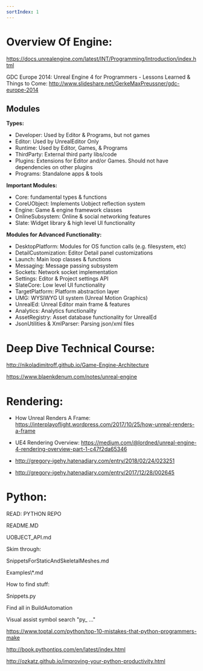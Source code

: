 ```yaml
---
sortIndex: 1
---
```


# Overview Of Engine:

<https://docs.unrealengine.com/latest/INT/Programming/Introduction/index.html>

GDC Europe 2014: Unreal Engine 4 for Programmers - Lessons Learned & Things to Come: <http://www.slideshare.net/GerkeMaxPreussner/gdc-europe-2014>

## Modules

**Types:**

- Developer: Used by Editor & Programs, but not games
- Editor: Used by UnrealEditor Only
- Runtime: Used by Editor, Games, & Programs
- ThirdParty: External third party libs/code
- Plugins: Extensions for Editor and/or Games. Should not have dependencies on other plugins
- Programs: Standalone apps & tools

**Important Modules:**

- Core: fundamental types & functions
- CoreUObject: Implements Uobject reflection system
- Engine: Game & engine framework classes
- OnlineSubsystem: Online & social networking features
- Slate: Widget library & high level UI functionality

**Modules for Advanced Functionality:**

- DesktopPlatform: Modules for OS function calls (e.g. filesystem, etc)
- DetailCustomization: Editor Detail panel customizations
- Launch: Main loop classes & functions
- Messaging: Message passing subsystem
- Sockets: Network socket implementation
- Settings: Editor & Project settings API
- SlateCore: Low level UI functionality
- TargetPlatform: Platform abstraction layer
- UMG: WYSIWYG UI system (Unreal Motion Graphics)
- UnrealEd: Unreal Editor main frame & features
- Analytics: Analytics functionality
- AssetRegistry: Asset database functionality for UnrealEd
- JsonUtilities & XmlParser: Parsing json/xml files

# Deep Dive Technical Course:

<http://nikoladimitroff.github.io/Game-Engine-Architecture>

<https://www.blaenkdenum.com/notes/unreal-engine>

# Rendering:

- How Unreal Renders A Frame: <https://interplayoflight.wordpress.com/2017/10/25/how-unreal-renders-a-frame>

- UE4 Rendering Overview: <https://medium.com/@lordned/unreal-engine-4-rendering-overview-part-1-c47f2da65346>

- <http://gregory-igehy.hatenadiary.com/entry/2018/02/24/023251>

- <http://gregory-igehy.hatenadiary.com/entry/2017/12/28/002645>

# Python:

READ: PYTHON REPO

README.MD

UOBJECT_API.md

Skim through:

SnippetsForStaticAndSkeletalMeshes.md

Examples\\\*.md

How to find stuff:

Snippets.py

Find all in BuildAutomation

Visual assist symbol search "py\_ ..."

<https://www.toptal.com/python/top-10-mistakes-that-python-programmers-make>

<http://book.pythontips.com/en/latest/index.html>

<http://ozkatz.github.io/improving-your-python-productivity.html>
